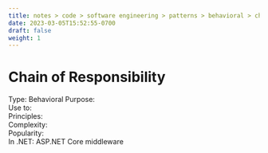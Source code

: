 ```yaml
---
title: notes > code > software engineering > patterns > behavioral > chain of responsibility
date: 2023-03-05T15:52:55-0700
draft: false
weight: 1
---
```

# Chain of Responsibility
Type: Behavioral
Purpose:  
Use to:  
Principles:  
Complexity:  
Popularity:    
In .NET: ASP.NET Core middleware  
